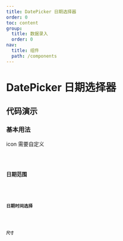```yaml
---
title: DatePicker 日期选择器
order: 0
toc: content
group:
  title: 数据录入
  order: 0
nav:
  title: 组件
  path: /components
---
```


# DatePicker 日期选择器

## 代码演示

### 基本用法

icon 需要自定义

<code src="./demos/basic.tsx" />

### 日期范围

<code src="./demos/range.tsx" />

### 日期时间选择

<code src="./demos/date-time.tsx" />

### 尺寸

<code src="./demos/size.tsx" />
